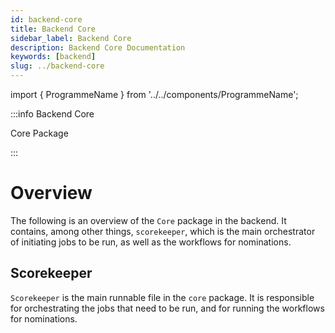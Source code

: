 ```yaml
---
id: backend-core
title: Backend Core
sidebar_label: Backend Core
description: Backend Core Documentation
keywords: [backend]
slug: ../backend-core
---
```


import { ProgrammeName } from '../../components/ProgrammeName';


:::info <ProgrammeName/> Backend Core

Core Package

:::

# Overview

The following is an overview of the `Core` package in the backend. It contains, among other things, `scorekeeper`, which is the main orchestrator of initiating jobs to be run, as well as the workflows for nominations.

## Scorekeeper

`Scorekeeper` is the main runnable file in the `core` package. It is responsible for orchestrating the jobs that need to be run, and for running the workflows for nominations.





